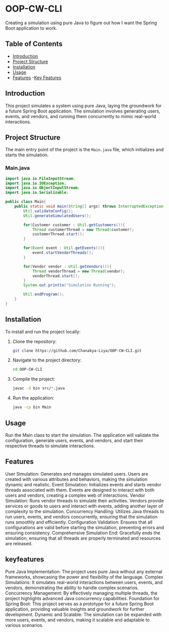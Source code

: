 # OOP-CW-CLI

Creating a simulation using pure Java to figure out how I want the Spring Boot application to work.

## Table of Contents

- [Introduction](#introduction)
- [Project Structure](#project-structure)
- [Installation](#installation)
- [Usage](#usage)
- [Features](#features)
-[Key Features](#keyfeatures)

## Introduction

This project simulates a system using pure Java, laying the groundwork for a future Spring Boot application. The simulation involves generating users, events, and vendors, and running them concurrently to mimic real-world interactions.

## Project Structure

The main entry point of the project is the `Main.java` file, which initializes and starts the simulation.

### Main.java

```java
import java.io.FileInputStream;
import java.io.IOException;
import java.io.ObjectInputStream;
import java.io.Serializable;

public class Main{
    public static void main(String[] args) throws InterruptedException {
        Util.validateConfig();
        Util.generateSimulatedUsers();

        for(Customer customer : Util.getCustomers()){
            Thread customerThread = new Thread(customer);
            customerThread.start();
        }

        for(Event event : Util.getEvents()){
            event.startVendorThreads();
        }

        for(Vendor vendor : Util.getVendors()){
            Thread vendorThread = new Thread(vendor);
            vendorThread.start();
        }
        System.out.println("Simulation Running");

        Util.endProgram();
    }
}
```

## Installation

To install and run the project locally:

1. Clone the repository:
    ```sh
    git clone https://github.com/Chanakya-Liya/OOP-CW-CLI.git
    ```
2. Navigate to the project directory:
    ```sh
    cd OOP-CW-CLI
    ```
3. Compile the project:
    ```sh
    javac -d bin src/*.java
    ```
4. Run the application:
    ```sh
    java -cp bin Main
    ```

## Usage
Run the Main class to start the simulation. The application will validate the configuration, generate users, events, and vendors, and start their respective threads to simulate interactions.

## Features
User Simulation: Generates and manages simulated users. Users are created with various attributes and behaviors, making the simulation dynamic and realistic.
Event Simulation: Initializes events and starts vendor threads associated with them. Events are designed to interact with both users and vendors, creating a complex web of interactions.
Vendor Simulation: Runs vendor threads to simulate their activities. Vendors provide services or goods to users and interact with events, adding another layer of complexity to the simulation.
Concurrency Handling: Utilizes Java threads to run users, events, and vendors concurrently, ensuring that the simulation runs smoothly and efficiently.
Configuration Validation: Ensures that all configurations are valid before starting the simulation, preventing errors and ensuring consistency.
Comprehensive Simulation End: Gracefully ends the simulation, ensuring that all threads are properly terminated and resources are released. 

## keyfeatures
Pure Java Implementation: The project uses pure Java without any external frameworks, showcasing the power and flexibility of the language.
Complex Simulations: It simulates real-world interactions between users, events, and vendors, demonstrating the ability to handle complex scenarios.
Concurrency Management: By effectively managing multiple threads, the project highlights advanced Java concurrency capabilities.
Foundation for Spring Boot: This project serves as a prototype for a future Spring Boot application, providing valuable insights and groundwork for further development.
Dynamic and Scalable: The simulation can be expanded with more users, events, and vendors, making it scalable and adaptable to various scenarios.
